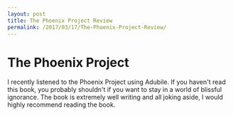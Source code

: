 ```yaml
---
layout: post
title: The Phoenix Project Review
permalink: /2017/03/17/The-Phoenix-Project-Review/
---
```


# The Phoenix Project

I recently listened to the Phoenix Project using Adubile. If you haven't read this book, you probably shouldn't if you want to stay in a world of blissful ignorance. The book is extremely well writing and all joking aside, I would highly recommend reading the book.
